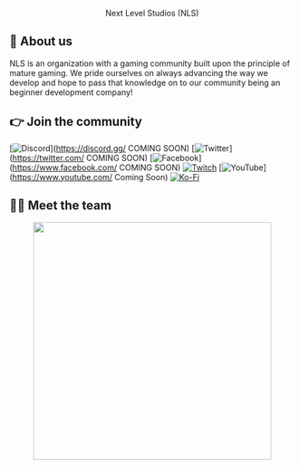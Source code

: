 <p align="center">
  Next Level Studios (NLS)
</p>

## 👋 About us
NLS is an organization with a gaming community built upon the principle of mature gaming. We pride ourselves on always advancing the way we develop and hope to pass that knowledge on to our community being an beginner development company!


## 👉 Join the community
[![Discord](https://img.shields.io/badge/Discord-%237289DA.svg?style=for-the-badge&logo=discord&logoColor=white)](https://discord.gg/ COMING SOON)
[![Twitter](https://img.shields.io/badge/Twitter-%231DA1F2.svg?style=for-the-badge&logo=Twitter&logoColor=white)](https://twitter.com/ COMING SOON)
[![Facebook](https://img.shields.io/badge/Facebook-%231877F2.svg?style=for-the-badge&logo=Facebook&logoColor=white)](https://www.facebook.com/ COMING SOON)
[![Twitch](https://img.shields.io/badge/Twitch-%239146FF.svg?style=for-the-badge&logo=Twitch&logoColor=white)](https://www.twitch.tv/neology2k)
[![YouTube](https://img.shields.io/badge/YouTube-%23FF0000.svg?style=for-the-badge&logo=YouTube&logoColor=white)](https://www.youtube.com/ Coming Soon)
[![Ko-Fi](https://img.shields.io/badge/Ko--fi-F16061?style=for-the-badge&logo=ko-fi&logoColor=white)](https://ko-fi.com/neology)

## 👨‍💻 Meet the team
<p align="center">
 <a href=https://ko-fi.com/Neology><img width="420" src=https://github-readme-stats.vercel.app/api?username=TheNeo2k&count_private=true&show_icons=true&title_color=dc143c&text_color=ffffff&icon_color=dc143c&hide_border=true&bg_color=282a36&layout=compact&hide_title=false&hide_rank=false><a>
</p>
